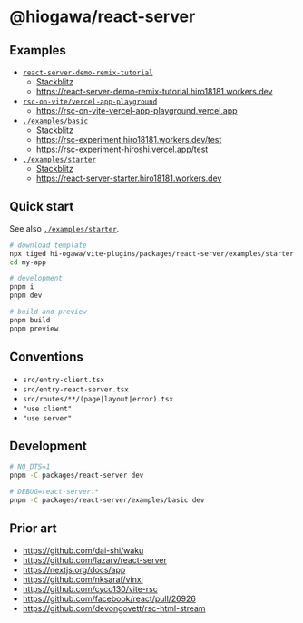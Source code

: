 # @hiogawa/react-server

## Examples

- [`react-server-demo-remix-tutorial`](https://github.com/hi-ogawa/react-server-demo-remix-tutorial/)
  - [Stackblitz](https://stackblitz.com/https://github.com/hi-ogawa/react-server-demo-remix-tutorial)
  - https://react-server-demo-remix-tutorial.hiro18181.workers.dev
- [`rsc-on-vite/vercel-app-playground`](https://github.com/hi-ogawa/rsc-on-vite/tree/main/vercel-app-playground)
  - https://rsc-on-vite-vercel-app-playground.vercel.app
- [`./examples/basic`](./examples/basic)
  - [Stackblitz](https://stackblitz.com/github/hi-ogawa/vite-plugins/tree/main/packages/react-server/examples/basic)
  - https://rsc-experiment.hiro18181.workers.dev/test
  - https://rsc-experiment-hiroshi.vercel.app/test
- [`./examples/starter`](./examples/starter)
  - [Stackblitz](https://stackblitz.com/github/hi-ogawa/vite-plugins/tree/main/packages/react-server/examples/starter)
  - https://react-server-starter.hiro18181.workers.dev

## Quick start

See also [`./examples/starter`](./examples/starter).

```sh
# download template
npx tiged hi-ogawa/vite-plugins/packages/react-server/examples/starter my-app
cd my-app

# development
pnpm i
pnpm dev

# build and preview
pnpm build
pnpm preview
```

## Conventions

- `src/entry-client.tsx`
- `src/entry-react-server.tsx`
- `src/routes/**/(page|layout|error).tsx`
- `"use client"`
- `"use server"`

## Development

```sh
# NO_DTS=1
pnpm -C packages/react-server dev

# DEBUG=react-server:*
pnpm -C packages/react-server/examples/basic dev
```

## Prior art

- https://github.com/dai-shi/waku
- https://github.com/lazarv/react-server
- https://nextjs.org/docs/app
- https://github.com/nksaraf/vinxi
- https://github.com/cyco130/vite-rsc
- https://github.com/facebook/react/pull/26926
- https://github.com/devongovett/rsc-html-stream

